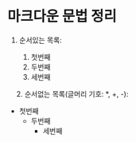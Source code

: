 # 마크다운 문법 정리

1. 순서있는 목록:

    1. 첫번째
    2. 두번째
    3. 세번째

　
2. 순서없는 목록(글머리 기호: *, +, -):

   * 첫번째
     * 두번째
        * 세번째

　
     

